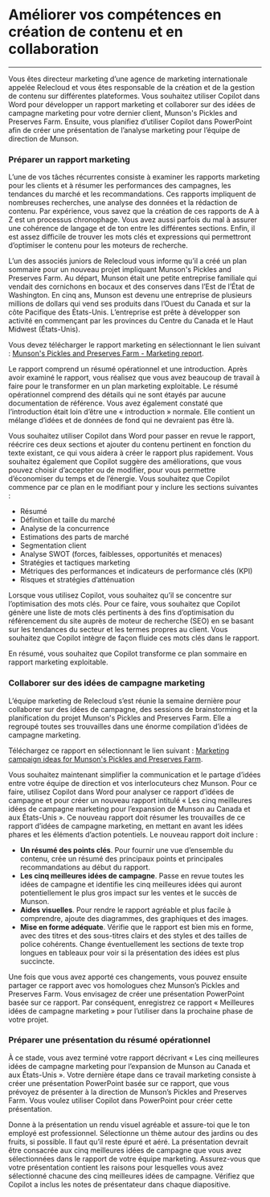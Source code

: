 # Améliorer vos compétences en création de contenu et en collaboration
---
Vous êtes directeur marketing d’une agence de marketing internationale appelée Relecloud et vous êtes responsable de la création et de la gestion de contenu sur différentes plateformes. Vous souhaitez utiliser Copilot dans Word pour développer un rapport marketing et collaborer sur des idées de campagne marketing pour votre dernier client, Munson's Pickles and Preserves Farm. Ensuite, vous planifiez d’utiliser Copilot dans PowerPoint afin de créer une présentation de l’analyse marketing pour l’équipe de direction de Munson.

### Préparer un rapport marketing

L’une de vos tâches récurrentes consiste à examiner les rapports marketing pour les clients et à résumer les performances des campagnes, les tendances du marché et les recommandations. Ces rapports impliquent de nombreuses recherches, une analyse des données et la rédaction de contenu. Par expérience, vous savez que la création de ces rapports de A à Z est un processus chronophage. Vous avez aussi parfois du mal à assurer une cohérence de langage et de ton entre les différentes sections. Enfin, il est assez difficile de trouver les mots clés et expressions qui permettront d’optimiser le contenu pour les moteurs de recherche.

L’un des associés juniors de Relecloud vous informe qu’il a créé un plan sommaire pour un nouveau projet impliquant Munson's Pickles and Preserves Farm. Au départ, Munson était une petite entreprise familiale qui vendait des cornichons en bocaux et des conserves dans l’Est de l’État de Washington. En cinq ans, Munson est devenu une entreprise de plusieurs millions de dollars qui vend ses produits dans l’Ouest du Canada et sur la côte Pacifique des États-Unis. L’entreprise est prête à développer son activité en commençant par les provinces du Centre du Canada et le Haut Midwest (États-Unis).

Vous devez télécharger le rapport marketing en sélectionnant le lien suivant : [Munson's Pickles and Preserves Farm - Marketing report](https://go.microsoft.com/fwlink/?linkid=2268063).

Le rapport comprend un résumé opérationnel et une introduction. Après avoir examiné le rapport, vous réalisez que vous avez beaucoup de travail à faire pour le transformer en un plan marketing exploitable. Le résumé opérationnel comprend des détails qui ne sont étayés par aucune documentation de référence. Vous avez également constaté que l’introduction était loin d’être une « introduction » normale. Elle contient un mélange d’idées et de données de fond qui ne devraient pas être là.

Vous souhaitez utiliser Copilot dans Word pour passer en revue le rapport, réécrire ces deux sections et ajouter du contenu pertinent en fonction du texte existant, ce qui vous aidera à créer le rapport plus rapidement. Vous souhaitez également que Copilot suggère des améliorations, que vous pouvez choisir d’accepter ou de modifier, pour vous permettre d’économiser du temps et de l’énergie. Vous souhaitez que Copilot commence par ce plan en le modifiant pour y inclure les sections suivantes :

 -  Résumé
 -  Définition et taille du marché
 -  Analyse de la concurrence
 -  Estimations des parts de marché
 -  Segmentation client
 -  Analyse SWOT (forces, faiblesses, opportunités et menaces)
 -  Stratégies et tactiques marketing
 -  Métriques des performances et indicateurs de performance clés (KPI)
 -  Risques et stratégies d’atténuation

Lorsque vous utilisez Copilot, vous souhaitez qu’il se concentre sur l’optimisation des mots clés. Pour ce faire, vous souhaitez que Copilot génère une liste de mots clés pertinents à des fins d’optimisation du référencement du site auprès de moteur de recherche (SEO) en se basant sur les tendances du secteur et les termes propres au client. Vous souhaitez que Copilot intègre de façon fluide ces mots clés dans le rapport.

En résumé, vous souhaitez que Copilot transforme ce plan sommaire en rapport marketing exploitable.

### Collaborer sur des idées de campagne marketing

L’équipe marketing de Relecloud s’est réunie la semaine dernière pour collaborer sur des idées de campagne, des sessions de brainstorming et la planification du projet Munson's Pickles and Preserves Farm. Elle a regroupé toutes ses trouvailles dans une énorme compilation d’idées de campagne marketing.

Téléchargez ce rapport en sélectionnant le lien suivant : [Marketing campaign ideas for Munson's Pickles and Preserves Farm](https://go.microsoft.com/fwlink/?linkid=2268691).

Vous souhaitez maintenant simplifier la communication et le partage d’idées entre votre équipe de direction et vos interlocuteurs chez Munson. Pour ce faire, utilisez Copilot dans Word pour analyser ce rapport d’idées de campagne et pour créer un nouveau rapport intitulé « Les cinq meilleures idées de campagne marketing pour l’expansion de Munson au Canada et aux États-Unis ». Ce nouveau rapport doit résumer les trouvailles de ce rapport d’idées de campagne marketing, en mettant en avant les idées phares et les éléments d’action potentiels. Le nouveau rapport doit inclure :

 -  **Un résumé des points clés**. Pour fournir une vue d’ensemble du contenu, crée un résumé des principaux points et principales recommandations au début du rapport.
 -  **Les cinq meilleures idées de campagne**. Passe en revue toutes les idées de campagne et identifie les cinq meilleures idées qui auront potentiellement le plus gros impact sur les ventes et le succès de Munson.
 -  **Aides visuelles**. Pour rendre le rapport agréable et plus facile à comprendre, ajoute des diagrammes, des graphiques et des images.
 -  **Mise en forme adéquate**. Vérifie que le rapport est bien mis en forme, avec des titres et des sous-titres clairs et des styles et des tailles de police cohérents. Change éventuellement les sections de texte trop longues en tableaux pour voir si la présentation des idées est plus succincte.

Une fois que vous avez apporté ces changements, vous pouvez ensuite partager ce rapport avec vos homologues chez Munson’s Pickles and Preserves Farm. Vous envisagez de créer une présentation PowerPoint basée sur ce rapport. Par conséquent, enregistrez ce rapport « Meilleures idées de campagne marketing » pour l’utiliser dans la prochaine phase de votre projet.

### Préparer une présentation du résumé opérationnel

À ce stade, vous avez terminé votre rapport décrivant « Les cinq meilleures idées de campagne marketing pour l’expansion de Munson au Canada et aux États-Unis ». Votre dernière étape dans ce travail marketing consiste à créer une présentation PowerPoint basée sur ce rapport, que vous prévoyez de présenter à la direction de Munson’s Pickles and Preserves Farm. Vous voulez utiliser Copilot dans PowerPoint pour créer cette présentation.

Donne à la présentation un rendu visuel agréable et assure-toi que le ton employé est professionnel. Sélectionne un thème autour des jardins ou des fruits, si possible. Il faut qu’il reste épuré et aéré. La présentation devrait être consacrée aux cinq meilleures idées de campagne que vous avez sélectionnées dans le rapport de votre équipe marketing. Assurez-vous que votre présentation contient les raisons pour lesquelles vous avez sélectionné chacune des cinq meilleures idées de campagne. Vérifiez que Copilot a inclus les notes de présentateur dans chaque diapositive.
